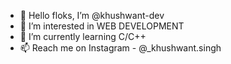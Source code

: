- 👋 Hello floks, I’m @khushwant-dev
- 👀 I’m interested in WEB DEVELOPMENT 
- 🌱 I’m currently learning C/C++
- 📫 Reach me on Instagram                                           - @_khushwant.singh 

<!---
khushwant-dev/khushwant-dev is a ✨ special ✨ repository because its `README.md` (this file) appears on your GitHub profile.
You can click the Preview link to take a look at your changes.
--->
